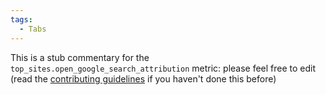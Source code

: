 ```yaml
---
tags:
  - Tabs
---
```


This is a stub commentary for the `top_sites.open_google_search_attribution` metric: please feel free to edit (read the
[contributing guidelines](https://github.com/mozilla/glean-annotations/blob/main/CONTRIBUTING.md)
if you haven't done this before)
